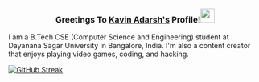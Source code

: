 <h3 align="center">Greetings To <a href="">Kavin Adarsh's</a> Profile!<img src="https://media.giphy.com/media/hvRJCLFzcasrR4ia7z/giphy.gif" width="28"></h3>


I am a B.Tech CSE (Computer Science and Engineering) student at Dayanana Sagar University in Bangalore, India. I'm also a content creator that enjoys playing video games, coding, and hacking.

[![GitHub Streak](https://github-readme-streak-stats.herokuapp.com?user=Kavin-Adarsh&theme=dark&hide_border=true&date_format=j%20M%5B%20Y%5D&fire=B32020&dates=787878&sideLabels=3DA64A&currStreakLabel=4BCC5B&background=181929&ring=D99841)](https://git.io/streak-stats)

<p align="center" dir="auto">
    <img data-canonical-src="[https://github-readme-streak-stats.herokuapp.com/?user=DenverCoder1&amp;theme=monokai-metallian&amp;hide_border=true](https://github-readme-streak-stats.herokuapp.com?user=Kavin-Adarsh&theme=dark&hide_border=true&date_format=j%20M%5B%20Y%5D&fire=B32020&dates=787878&sideLabels=3DA64A&currStreakLabel=4BCC5B&background=181929&ring=D99841)](https://git.io/streak-stats))" style="max-width: 100%;">
  </a>
  </p>
